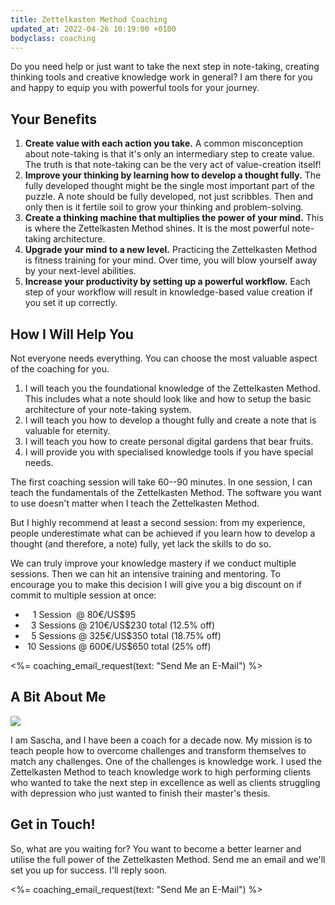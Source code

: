 ```yaml
---
title: Zettelkasten Method Coaching
updated_at: 2022-04-26 10:19:00 +0100
bodyclass: coaching
---
```


Do you need help or just want to take the next step in note-taking, creating thinking tools and creative knowledge work in general? I am there for you and happy to equip you with powerful tools for your journey.

## Your Benefits

1. **Create value with each action you take.** A common misconception about note-taking is that it's only an intermediary step to create value. The truth is that note-taking can be the very act of value-creation itself!
2. **Improve your thinking by learning how to develop a thought fully.** The fully developed thought might be the single most important part of the puzzle. A note should be fully developed, not just scribbles. Then and only then is it fertile soil to grow your thinking and problem-solving.
3. **Create a thinking machine that multiplies the power of your mind.** This is where the Zettelkasten Method shines. It is the most powerful note-taking architecture.
4. **Upgrade your mind to a new level.** Practicing the Zettelkasten Method is fitness training for your mind. Over time, you will blow yourself away by your next-level abilities.
5. **Increase your productivity by setting up a powerful workflow.** Each step of your workflow will result in knowledge-based value creation if you set it up correctly.

## How I Will Help You

Not everyone needs everything. You can choose the most valuable aspect of the coaching for you.

1. I will teach you the foundational knowledge of the Zettelkasten Method. This includes what a note should look like and how to setup the basic architecture of your note-taking system.
2. I will teach you how to develop a thought fully and create a note that is valuable for eternity.
3. I will teach you how to create personal digital gardens that bear fruits.
4. I will provide you with specialised knowledge tools if you have special needs.

The first coaching session will take 60--90 minutes. In one session, I can teach the fundamentals of the Zettelkasten Method. The software you want to use doesn't matter when I teach the Zettelkasten Method.

But I highly recommend at least a second session: from my experience, people underestimate what can be achieved if you learn how to develop a thought (and therefore, a note) fully, yet lack the skills to do so.

We can truly improve your knowledge mastery if we conduct multiple sessions. Then we can hit an intensive training and mentoring. To encourage you to make this decision I will give you a big discount on if commit to multiple session at once:

<style class="text/css">
<!-- .sessions { display: inline-block; width: 2ch; text-align: right; } -->
</style>

- <span class="sessions">1</span> Session&nbsp; @ 80€/US$95
- <span class="sessions">3</span> Sessions @ 210€/US$230 total (12.5% off)
- <span class="sessions">5</span> Sessions @ 325€/US$350 total (18.75% off)
- <span class="sessions">10</span> Sessions @ 600€/US$650 total (25% off)

<%= coaching_email_request(text: "Send Me an E-Mail") %>

<!-- TODO Sneakpeak into coaching content: (Hier die Zettelfeedbacks einfügen -->

## A Bit About Me

<img src="/coaching/about-sascha.jpg" class="coaching__about-me">

I am Sascha, and I have been a coach for a decade now. My mission is to teach people how to overcome challenges and transform themselves to match any challenges. One of the challenges is knowledge work. I used the Zettelkasten Method to teach knowledge work to high performing clients who wanted to take the next step in excellence as well as clients struggling with depression who just wanted to finish their master's thesis.

## Get in Touch!

So, what are you waiting for? You want to become a better learner and utilise the full power of the Zettelkasten Method. Send me an email and we'll set you up for success. I'll reply soon.

<%= coaching_email_request(text: "Send Me an E-Mail") %>
